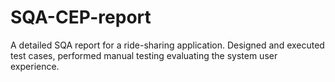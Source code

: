 # SQA-CEP-report
A detailed SQA report for a ride-sharing application. Designed and executed test cases, performed manual testing evaluating the system user experience.
